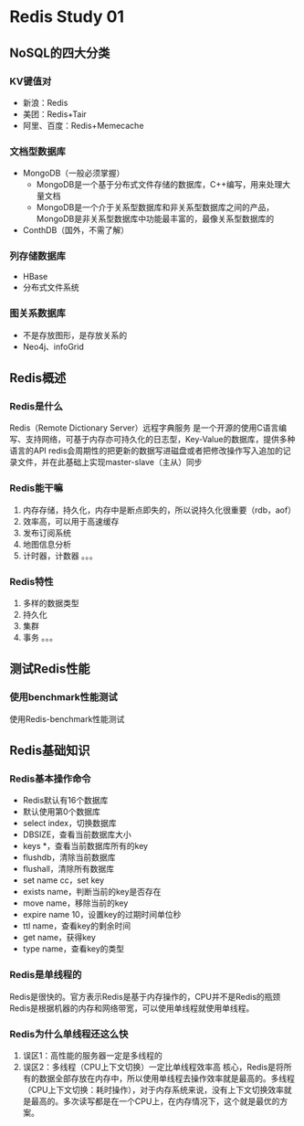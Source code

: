 # Redis Study 01

<!--more-->
## NoSQL的四大分类
### KV键值对
- 新浪：Redis
- 美团：Redis+Tair
- 阿里、百度：Redis+Memecache
### 文档型数据库
- MongoDB（一般必须掌握）
    - MongoDB是一个基于分布式文件存储的数据库，C++编写，用来处理大量文档
    - MongoDB是一个介于关系型数据库和非关系型数据库之间的产品，MongoDB是非关系型数据库中功能最丰富的，最像关系型数据库的
- ConthDB（国外，不需了解）
### 列存储数据库
- HBase
- 分布式文件系统
### 图关系数据库
- 不是存放图形，是存放关系的
- Neo4j、infoGrid
## Redis概述
### Redis是什么
Redis（Remote Dictionary Server）远程字典服务
是一个开源的使用C语言编写、支持网络，可基于内存亦可持久化的日志型，Key-Value的数据库，提供多种语言的API
redis会周期性的把更新的数据写进磁盘或者把修改操作写入追加的记录文件，并在此基础上实现master-slave（主从）同步
### Redis能干嘛
1. 内存存储，持久化，内存中是断点即失的，所以说持久化很重要（rdb，aof）
2. 效率高，可以用于高速缓存
3. 发布订阅系统
4. 地图信息分析
5. 计时器，计数器
。。。
### Redis特性
1. 多样的数据类型
2. 持久化
3. 集群
4. 事务
。。。
## 测试Redis性能
### 使用benchmark性能测试
使用Redis-benchmark性能测试
## Redis基础知识
### Redis基本操作命令
- Redis默认有16个数据库
- 默认使用第0个数据库
- select index，切换数据库
- DBSIZE，查看当前数据库大小
- keys *，查看当前数据库所有的key
- flushdb，清除当前数据库
- flushall，清除所有数据库
- set name cc，set key
- exists name，判断当前的key是否存在
- move name，移除当前的key
- expire name 10，设置key的过期时间单位秒
- ttl name，查看key的剩余时间
- get name，获得key
- type name，查看key的类型
### Redis是单线程的
Redis是很快的。官方表示Redis是基于内存操作的，CPU并不是Redis的瓶颈Redis是根据机器的内存和网络带宽，可以使用单线程就使用单线程。
### Redis为什么单线程还这么快
1. 误区1：高性能的服务器一定是多线程的
2. 误区2：多线程（CPU上下文切换）一定比单线程效率高
核心，Redis是将所有的数据全部存放在内存中，所以使用单线程去操作效率就是最高的。多线程（CPU上下文切换：耗时操作），对于内存系统来说，没有上下文切换效率就是最高的。多次读写都是在一个CPU上，在内存情况下，这个就是最优的方案。

